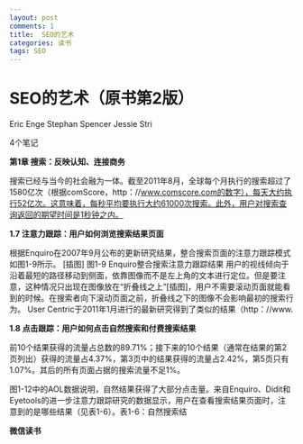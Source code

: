 ```yaml
---
layout: post
comments: 1
title:  SEO的艺术
categories: 读书
tags: SEO
---
```



# **SEO的艺术（原书第2版）**

Eric Enge Stephan Spencer Jessie Stri

4个笔记

**第1章 搜索：反映认知、连接商务**

搜索已经与当今的社会融为一体。截至2011年8月，全球每个月执行的搜索超过了1580亿次（根据comScore，http：//www.comscore.com的数字），每天大约执行52亿次。这意味着，每秒平均要执行大约61000次搜索。此外，用户对搜索查询返回的期望时间是1秒钟之内。

**1.7 注意力跟踪：用户如何浏览搜索结果页面**

根据Enquiro在2007年9月公布的更新研究结果，整合搜索页面的注意力跟踪模式如图1-9所示。
[插图]
图1-9 Enquiro整合搜索注意力跟踪结果
用户的视线倾向于沿着最短的路径移动到侧面，依靠图像而不是左上角的文本进行定位。但是要注意，这种情况只出现在图像放在“折叠线之上”[插图]，用户不需要滚动页面就能看到的时候。在搜索者向下滚动页面之前，折叠线之下的图像不会影响最初的搜索行为。
User Centric于2011年1月进行的最新研究得到了类似的结果（http：//www.

**1.8 点击跟踪：用户如何点击自然搜索和付费搜索结果**

前10个结果获得的流量占总数的89.71%；接下来的10个结果（通常在结果的第2页列出）获得的流量占4.37%，第3页中的结果获得的流量占2.42%，第5页只有1.07%。其后的所有页面占据的搜索流量不足1%。

图1-12中的AOL数据说明，自然结果获得了大部分点击量。来自Enquiro、Didit和Eyetools的进一步注意力跟踪研究的数据显示，用户在查看搜索结果页面时，注意到的是哪些结果（见表1-6）。表1-6：自然搜索结

**微信读书**
